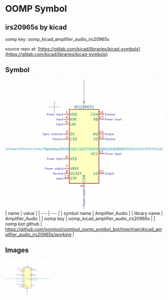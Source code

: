# OOMP Symbol  
## irs20965s  by kicad  
  
oomp key: oomp_kicad_amplifier_audio_irs20965s  
  
source repo at: [https://gitlab.com/kicad/libraries/kicad-symbols](https://gitlab.com/kicad/libraries/kicad-symbols)  
## Symbol  
  
[![working.png](working_600.png)](working.png)  
| name | value | 
| --- | --- | 
| symbol name | Amplifier_Audio | 
| library name | Amplifier_Audio | 
| oomp key | oomp_kicad_amplifier_audio_irs20965s | 
| oomp bot github | https://github.com/oomlout/oomlout_oomp_symbol_bot/tree/main/kicad_amplifier_audio_irs20965s/working | 
## Images  
  
[![working.png](working_140.png)](working.png)  

